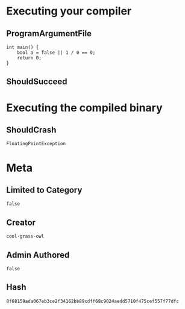 # Executing your compiler

## ProgramArgumentFile

```
int main() {
    bool a = false || 1 / 0 == 0;
    return 0;
}
```

## ShouldSucceed

# Executing the compiled binary

## ShouldCrash

```
FloatingPointException
```

# Meta

## Limited to Category

```
false
```

## Creator

```
cool-grass-owl
```

## Admin Authored

```
false
```

## Hash

```
8f68159ada067eb3ce2f34162bb89cdff68c9024aedd5710f475cef557f77dfc
```
